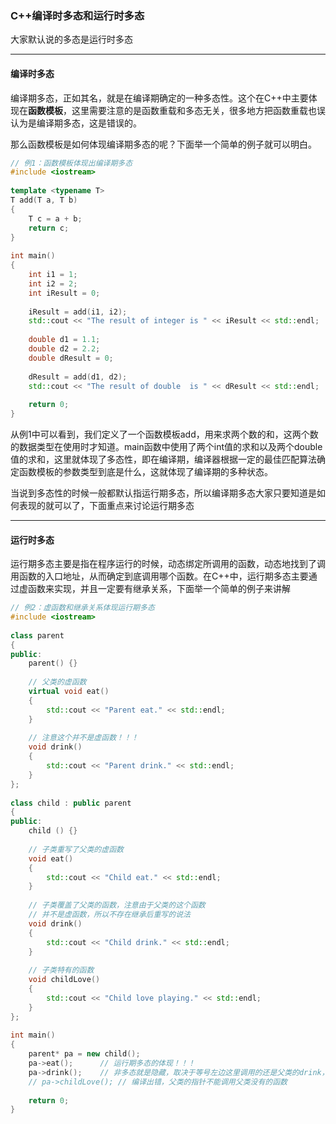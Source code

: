 ### C++编译时多态和运行时多态

大家默认说的多态是运行时多态

---

#### 编译时多态

编译期多态，正如其名，就是在编译期确定的一种多态性。这个在C++中主要体现在**函数模板**，这里需要注意的是函数重载和多态无关，很多地方把函数重载也误认为是编译期多态，这是错误的。

那么函数模板是如何体现编译期多态的呢？下面举一个简单的例子就可以明白。

```c++
// 例1：函数模板体现出编译期多态
#include <iostream>
 
template <typename T>
T add(T a, T b)
{
	T c = a + b;
	return c;
}
 
int main()
{
	int i1 = 1;
	int i2 = 2;
	int iResult = 0;
 
	iResult = add(i1, i2);
	std::cout << "The result of integer is " << iResult << std::endl;
 
	double d1 = 1.1;
	double d2 = 2.2;
	double dResult = 0;
 
	dResult = add(d1, d2);
	std::cout << "The result of double  is " << dResult << std::endl;
 
	return 0;
}
```
从例1中可以看到，我们定义了一个函数模板add，用来求两个数的和，这两个数的数据类型在使用时才知道。main函数中使用了两个int值的求和以及两个double值的求和，这里就体现了多态性，即在编译期，编译器根据一定的最佳匹配算法确定函数模板的参数类型到底是什么，这就体现了编译期的多种状态。

当说到多态性的时候一般都默认指运行期多态，所以编译期多态大家只要知道是如何表现的就可以了，下面重点来讨论运行期多态

---

#### 运行时多态

运行期多态主要是指在程序运行的时候，动态绑定所调用的函数，动态地找到了调用函数的入口地址，从而确定到底调用哪个函数。在C++中，运行期多态主要通过虚函数来实现，并且一定要有继承关系，下面举一个简单的例子来讲解

```c++
// 例2：虚函数和继承关系体现运行期多态
#include <iostream>
 
class parent
{
public:
	parent() {}
 
	// 父类的虚函数
	virtual void eat()
	{
		std::cout << "Parent eat." << std::endl;
	}
 
	// 注意这个并不是虚函数！！！
	void drink()
	{
		std::cout << "Parent drink." << std::endl;
	}
};
 
class child : public parent
{
public:
	child () {}
 
	// 子类重写了父类的虚函数
	void eat()
	{
		std::cout << "Child eat." << std::endl;
	}
 
	// 子类覆盖了父类的函数，注意由于父类的这个函数
	// 并不是虚函数，所以不存在继承后重写的说法
	void drink()
	{
		std::cout << "Child drink." << std::endl;
	}
 
	// 子类特有的函数
	void childLove()
	{
		std::cout << "Child love playing." << std::endl;
	}
};
 
int main()
{
	parent* pa = new child();
	pa->eat();		// 运行期多态的体现！！！
	pa->drink();	// 非多态就是隐藏，取决于等号左边这里调用的还是父类的drink，所以并不是多态！！！
	// pa->childLove(); // 编译出错，父类的指针不能调用父类没有的函数
 
	return 0;
}
```


